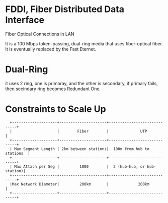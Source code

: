 # FDDI, Fiber Distributed Data Interface
Fiber Optical Connections in LAN

It is a 100 Mbps token-passing, dual-ring media that uses fiber-optical fiber. It is eventually replaced by the Fast Eternet.

# Dual-Ring

it uses 2 ring, one is primaray, and the other is secondary, if primary fails, then secindary ring becomes Redundant One.

# Constraints to Scale Up

      +--------------------+---------------------+-----------------------------+
      |                    |        Fiber        |              UTP            |
      +--------------------+---------------------+-----------------------------+
      | Max Segment Length | 2km between stations|  100m from hub to stations  |
      +--------------------+---------------------+-----------------------------+
      | Max Attach per Seg |         1000        |  2 (hub-hub, or hub-station)|
      +--------------------+---------------------+-----------------------------+
      |Max Network Diameter|         200km       |             200km           |
      +--------------------+---------------------+-----------------------------+
